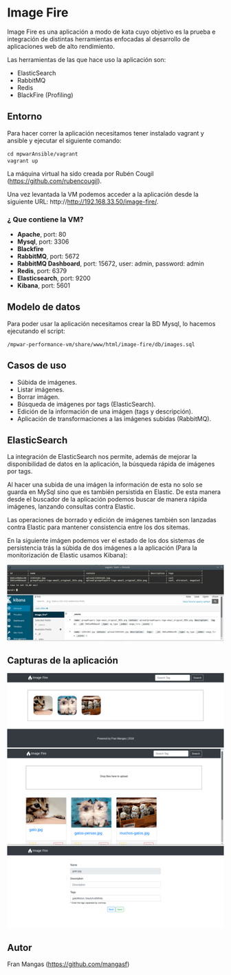 # Image Fire

Image Fire es una aplicación a modo de kata cuyo objetivo es la prueba e integración de distintas herramientas enfocadas al desarrollo de aplicaciones web de alto rendimiento.

Las herramientas de las que hace uso la aplicación son:

- ElasticSearch
- RabbitMQ
- Redis
- BlackFire (Profiling)

## Entorno

Para hacer correr la aplicación necesitamos tener instalado vagrant y ansible y ejecutar el siguiente comando:

```
cd mpwarAnsible/vagrant
vagrant up 
```
La máquina virtual ha sido creada por Rubén Cougil (https://github.com/rubencougil).

Una vez levantada la VM podemos acceder a la aplicación desde la siguiente URL: http://http://192.168.33.50/image-fire/.

### ¿ Que contiene la VM?

- **Apache**, port: 80
- **Mysql**, port: 3306
- **Blackfire**
- **RabbitMQ**, port: 5672
- **RabbitMQ Dashboard**, port: 15672, user: admin, password: admin
- **Redis**, port: 6379
- **Elasticsearch**, port: 9200
- **Kibana**, port: 5601

## Modelo de datos

Para poder usar la aplicación necesitamos crear la BD Mysql, lo hacemos ejecutando el script:

```
/mpwar-performance-vm/share/www/html/image-fire/db/images.sql
```

## Casos de uso

- Súbida de imágenes.
- Listar imágenes.
- Borrar imágen.
- Búsqueda de imágenes por tags (ElasticSearch).
- Edición de la información de una imágen (tags y descripción).
- Aplicación de transformaciones a las imágenes subidas (RabbitMQ).

## ElasticSearch

La integración de ElasticSearch nos permite, además de mejorar la disponibilidad de datos en la aplicación, la búsqueda rápida de imágenes por tags.

Al hacer una subida de una imágen la información de esta no solo se guarda en MySql sino que es también persistida en Elastic. De esta manera desde el buscador de la aplicación podemos buscar de manera rápida imágenes, lanzando consultas contra Elastic.

Las operaciones de borrado y edición de imágenes también son lanzadas contra Elastic para mantener consistencia entre los dos sitemas.

En la siguiente imágen podemos ver el estado de los dos sistemas de persistencia trás la súbida de dos imágenes a la aplicación (Para la monitorización de Elastic usamos Kibana):

![alt text](https://github.com/mangasf/image-fire/blob/master/report/mysql_and_elasic_status.png)

## Capturas de la aplicación

![alt text](https://github.com/mangasf/image-fire/blob/master/report/screen_1.png)
![alt text](https://github.com/mangasf/image-fire/blob/master/report/screen_2.png)
![alt text](https://github.com/mangasf/image-fire/blob/master/report/screen_3.png)

## Autor

Fran Mangas (https://github.com/mangasf)
